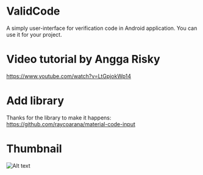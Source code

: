 # ValidCode
A simply user-interface for verification code in Android application. You can use it for your project.

# Video tutorial by Angga Risky
https://www.youtube.com/watch?v=LtGpjokWp14

# Add library
Thanks for the library to make it happens:
https://github.com/raycoarana/material-code-input

# Thumbnail
![Alt text](https://image.ibb.co/ipvkZ5/Code_Verification_in_Sketch_App_to_Android_XML_Tutorial.png)
